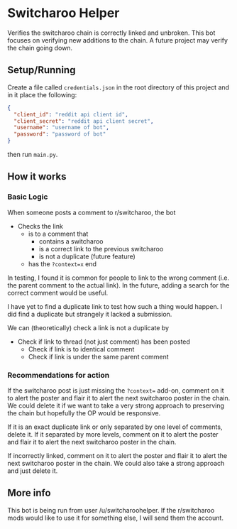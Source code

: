 # Switcharoo Helper

Verifies the switcharoo chain is correctly linked and unbroken. This bot focuses 
on verifying new additions to the chain. A future project may verify the chain 
going down.

## Setup/Running

Create a file called `credentials.json` in the root directory of this project 
and in it place the following:
```json
{
  "client_id": "reddit api client id",
  "client_secret": "reddit api client secret",
  "username": "username of bot",
  "password": "password of bot"
}
```

then run `main.py`.

## How it works

### Basic Logic
When someone posts a comment to r/switcharoo, the bot

* Checks the link
    * is to a comment that
        * contains a switcharoo
        * is a correct link to the previous switcharoo
        * is not a duplicate (future feature)
    * has the `?context=x` end

In testing, I found it is common for people to link to the wrong comment (i.e. 
the parent comment to the actual link). In the future, adding a search for the 
correct comment would be useful.

I have yet to find a duplicate link to test how such a thing would happen. I did 
find a duplicate but strangely it lacked a submission.

We can (theoretically) check a link is not a duplicate by

* Check if link to thread (not just comment) has been posted
    * Check if link is to identical comment
    * Check if link is under the same parent comment

### Recommendations for action

If the switcharoo post is just missing the `?context=` add-on, comment on 
it to alert the poster and flair it to alert the next switcharoo poster in the 
chain. We could delete it if we want to take a very strong approach to preserving
the chain but hopefully the OP would be responsive.

If it is an exact duplicate link or only separated by one level of comments, delete 
it. If it separated by more levels, comment on it to alert the poster and flair it 
to alert the next switcharoo poster in the chain.

If incorrectly linked, comment on it to alert the poster and flair it to alert the
next switcharoo poster in the chain. We could also take a strong approach and just
delete it.

## More info

This bot is being run from user /u/switcharoohelper. If the r/switcharoo mods would 
like to use it for something else, I will send them the account.